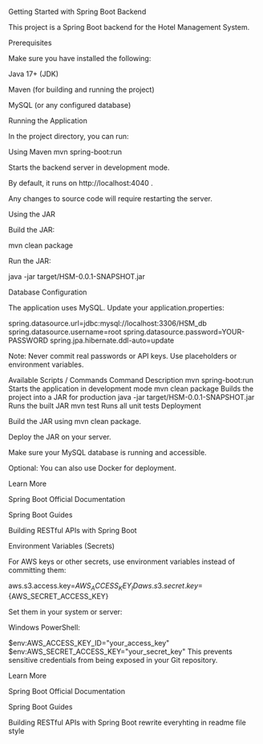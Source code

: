 Getting Started with Spring Boot Backend

This project is a Spring Boot backend for the Hotel Management System.

Prerequisites

Make sure you have installed the following:

Java 17+ (JDK)

Maven (for building and running the project)

MySQL (or any configured database)

Running the Application

In the project directory, you can run:

Using Maven
mvn spring-boot:run


Starts the backend server in development mode.

By default, it runs on http://localhost:4040
.

Any changes to source code will require restarting the server.

Using the JAR

Build the JAR:

mvn clean package


Run the JAR:

java -jar target/HSM-0.0.1-SNAPSHOT.jar

Database Configuration

The application uses MySQL. Update your application.properties:

spring.datasource.url=jdbc:mysql://localhost:3306/HSM_db
spring.datasource.username=root
spring.datasource.password=YOUR-PASSWORD
spring.jpa.hibernate.ddl-auto=update


Note: Never commit real passwords or API keys. Use placeholders or environment variables.

Available Scripts / Commands
Command	Description
mvn spring-boot:run	Starts the application in development mode
mvn clean package	Builds the project into a JAR for production
java -jar target/HSM-0.0.1-SNAPSHOT.jar	Runs the built JAR
mvn test	Runs all unit tests
Deployment

Build the JAR using mvn clean package.

Deploy the JAR on your server.

Make sure your MySQL database is running and accessible.

Optional: You can also use Docker for deployment.

Learn More

Spring Boot Official Documentation

Spring Boot Guides

Building RESTful APIs with Spring Boot

Environment Variables (Secrets)

For AWS keys or other secrets, use environment variables instead of committing them:

aws.s3.access.key=${AWS_ACCESS_KEY_ID}
aws.s3.secret.key=${AWS_SECRET_ACCESS_KEY}


Set them in your system or server:

Windows PowerShell:

$env:AWS_ACCESS_KEY_ID="your_access_key"
$env:AWS_SECRET_ACCESS_KEY="your_secret_key"                                                                                 This prevents sensitive credentials from being exposed in your Git repository.

Learn More

Spring Boot Official Documentation

Spring Boot Guides

Building RESTful APIs with Spring Boot                                       rewrite everyhting in readme file style                     
